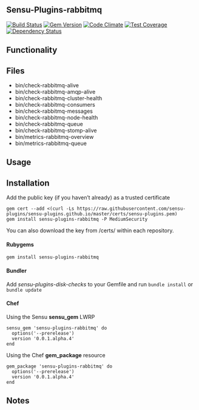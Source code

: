 ## Sensu-Plugins-rabbitmq

[![Build Status](https://travis-ci.org/sensu-plugins/sensu-plugins-rabbitmq.svg?branch=master)](https://travis-ci.org/sensu-plugins/sensu-plugins-rabbitmq)
[![Gem Version](https://badge.fury.io/rb/sensu-plugins-rabbitmq.svg)](http://badge.fury.io/rb/sensu-plugins-rabbitmq)
[![Code Climate](https://codeclimate.com/github/sensu-plugins/sensu-plugins-rabbitmq/badges/gpa.svg)](https://codeclimate.com/github/sensu-plugins/sensu-plugins-rabbitmq)
[![Test Coverage](https://codeclimate.com/github/sensu-plugins/sensu-plugins-rabbitmq/badges/coverage.svg)](https://codeclimate.com/github/sensu-plugins/sensu-plugins-rabbitmq)
[![Dependency Status](https://gemnasium.com/sensu-plugins/sensu-plugins-rabbitmq.svg)](https://gemnasium.com/sensu-plugins/sensu-plugins-rabbitmq)

## Functionality

## Files
 * bin/check-rabbitmq-alive
 * bin/check-rabbitmq-amqp-alive
 * bin/check-rabbitmq-cluster-health
 * bin/check-rabbitmq-consumers
 * bin/check-rabbitmq-messages
 * bin/check-rabbitmq-node-health
 * bin/check-rabbitmq-queue
 * bin/check-rabbitmq-stomp-alive
 * bin/metrics-rabbitmq-overview
 * bin/metrics-rabbitmq-queue

## Usage

## Installation

Add the public key (if you haven’t already) as a trusted certificate

```
gem cert --add <(curl -Ls https://raw.githubusercontent.com/sensu-plugins/sensu-plugins.github.io/master/certs/sensu-plugins.pem)
gem install sensu-plugins-rabbitmq -P MediumSecurity
```

You can also download the key from /certs/ within each repository.

#### Rubygems

`gem install sensu-plugins-rabbitmq`

#### Bundler

Add *sensu-plugins-disk-checks* to your Gemfile and run `bundle install` or `bundle update`

#### Chef

Using the Sensu **sensu_gem** LWRP
```
sensu_gem 'sensu-plugins-rabbitmq' do
  options('--prerelease')
  version '0.0.1.alpha.4'
end
```

Using the Chef **gem_package** resource
```
gem_package 'sensu-plugins-rabbitmq' do
  options('--prerelease')
  version '0.0.1.alpha.4'
end
```

## Notes

[1]:[https://travis-ci.org/sensu-plugins/sensu-plugins-rabbitmq]
[2]:[http://badge.fury.io/rb/sensu-plugins-rabbitmq]
[3]:[https://codeclimate.com/github/sensu-plugins/sensu-plugins-rabbitmq]
[4]:[https://codeclimate.com/github/sensu-plugins/sensu-plugins-rabbitmq]
[5]:[https://gemnasium.com/sensu-plugins/sensu-plugins-rabbitmq]
